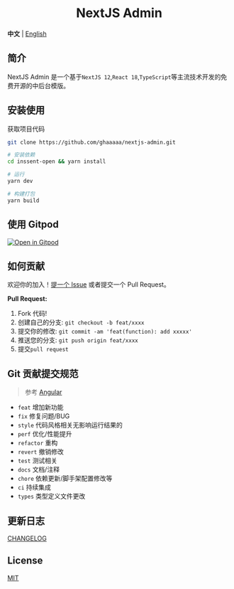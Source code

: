 <div align="center">

<h1>NextJS Admin</h1>

</div>

**中文** | [English](./README.md)

## 简介

NextJS Admin 是一个基于`NextJS 12`,`React 18`,`TypeScript`等主流技术开发的免费开源的中后台模版。


## 安装使用

获取项目代码

```bash
git clone https://github.com/ghaaaaa/nextjs-admin.git

# 安装依赖
cd inssent-open && yarn install

# 运行
yarn dev

# 构建打包
yarn build
```


## 使用 Gitpod

[![Open in Gitpod](https://gitpod.io/button/open-in-gitpod.svg)](https://gitpod.io/#https://github.com/ghaaaaa/nextjs-admin)


## 如何贡献

欢迎你的加入！[提一个 Issue](https://github.com/ghaaaaa/nextjs-admin/issues/new/choose) 或者提交一个 Pull Request。

**Pull Request:**

1. Fork 代码!
2. 创建自己的分支: `git checkout -b feat/xxxx`
3. 提交你的修改: `git commit -am 'feat(function): add xxxxx'`
4. 推送您的分支: `git push origin feat/xxxx`
5. 提交`pull request`


## Git 贡献提交规范

> 参考 [Angular](https://github.com/conventional-changelog/conventional-changelog/tree/master/packages/conventional-changelog-angular)

- `feat` 增加新功能
- `fix` 修复问题/BUG
- `style` 代码风格相关无影响运行结果的
- `perf` 优化/性能提升
- `refactor` 重构
- `revert` 撤销修改
- `test` 测试相关
- `docs` 文档/注释
- `chore` 依赖更新/脚手架配置修改等
- `ci` 持续集成
- `types` 类型定义文件更改


## 更新日志

[CHANGELOG](./CHANGELOG.md)


## License

[MIT](./LICENSE)